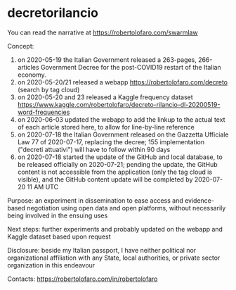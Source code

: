 # decretorilancio

You can read the narrative at https://robertolofaro.com/swarmlaw

Concept:
1. on 2020-05-19 the Italian Government released a 263-pages, 266-articles Government Decree for the post-COVID19 restart of the Italian economy.
2. on 2020-05-20/21 released a webapp https://robertolofaro.com/decreto (search by tag cloud)
3. on 2020-05-20 and 23 released a Kaggle frequency dataset https://www.kaggle.com/robertolofaro/decreto-rilancio-dl-20200519-word-frequencies
4. on 2020-06-03 updated the webapp to add the linkup to the actual text of each article stored here, to allow for line-by-line reference
5. on 2020-07-18 the Italian Government released on the Gazzetta Ufficiale Law 77 of 2020-07-17, replacing the decree; 155 implementation ("decreti attuativi") will have to follow within 90 days
6. on 2020-07-18 started the update of the GitHub and local database, to be released officially on 2020-07-21; pending the update, the GitHub content is not accessible from the application (only the tag cloud is visible), and the GitHub content update will be completed by 2020-07-20 11 AM UTC

Purpose: an experiment in dissemination to ease access and evidence-based negotiation using open data and open platforms, without necessarily being involved in the ensuing uses

Next steps: further experiments and probably updated on the webapp and Kaggle dataset based upon request

Disclosure: beside my Italian passport, I have neither political nor organizational affiliation with any State, local authorities, or private sector organization in this endeavour

Contacts: https://robertolofaro.com/in/robertolofaro
